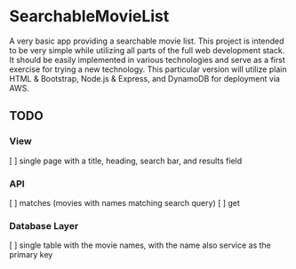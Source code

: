 # SearchableMovieList
A very basic app providing a searchable movie list. This project is intended to be very simple while utilizing all parts of the full web development stack. It should be easily implemented in various technologies and serve as a first exercise for trying a new technology. This particular version will utilize plain HTML & Bootstrap, Node.js & Express, and DynamoDB for deployment via AWS. 

## TODO
### View
[ ] single page with a title, heading, search bar, and results field
### API
[ ] matches (movies with names matching search query)
  [ ] get
### Database Layer
[ ] single table with the movie names, with the name also service as the primary key
